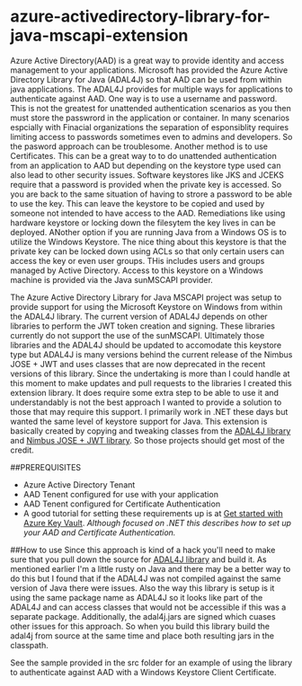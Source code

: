 # azure-activedirectory-library-for-java-mscapi-extension


Azure Active Directory(AAD) is a great way to provide identity and access management to your applications.  Microsoft has provided the Azure Active Directory Library for Java (ADAL4J) so that AAD can be used from within java applications.  The ADAL4J provides for multiple ways for applications to authenticate against AAD.  One way is to use a username and password.  This is not the greatest for unattended authentication scenarios as you then must store the passwrord in the application or container. In many scenarios espcially with Finacial organizations the separation of esponsiblity requires limiting access to passwords sometimes even to admins and developers.  So the pasword approach can be troublesome. Another method is to use Certificates.  This can be a great way to to do unattended authentication from an application to AAD but depending on the keystore type used can also lead to other security issues.  Software keystores like JKS and JCEKS require that a password is provided when the private key is accessed.  So you are back to the same situation of having to strore a password to be able to use the key.  This can leave the keystore to be copied and used by someone not intended to have access to the AAD.  Remediations like using hardware keystore or locking down the filesytem the key lives in can be deployed.  ANother option if you are running Java from a Windows OS is to utilize the Windows Keystore.  The nice thing about this keystore is that the private key can be locked down using ACLs so that only certain users can access the key or even user groups.  THis includes users and groups managed by Active Directory.  Access to this keystore on a Windows machine is provided via the Java sunMSCAPI provider. 

The Azure Active Directory Library for Java MSCAPI project was setup to provide support for using the Microsoft Keystore on Windows from within the ADAL4J library.  The current version of ADAL4J depends on other libraries to perform the JWT token creation and signing.  These libraries currently do not support the use of the sunMSCAPI.  Ultimately those libraries and the ADAL4J should be updated to accomodate this keystore type but ADAL4J is many versions behind the current release of the Nimbus JOSE + JWT and uses classes that are now deprecated in the recent versions of this library.  Since the undertaking is more than I could handle at this moment to make updates and pull requests to the libraries I created this extension library.  It does require some extra step to be able to use it and understandably is not the best approach I wanted to provide a solution to those that may require this support. I primarily work in .NET these days but wanted the same level of keystore support for Java. This extension is basically created by copying and tweaking classes from the [ADAL4J library](https://github.com/AzureAD/azure-activedirectory-library-for-java) and [Nimbus JOSE + JWT library](http://connect2id.com/products/nimbus-jose-jwt).  So those projects should get most of the credit.

##PREREQUISITES
* Azure Active Directory Tenant
* AAD Tenent configured for use with your application
* AAD Tenent configured for Certificate Authentication
* A good tutorial for setting these requirements up is at [Get started with Azure Key Vault](https://azure.microsoft.com/en-us/documentation/articles/key-vault-use-from-web-application/#authenticate-with-a-certificate-instead-of-a-client-secret). *Although focused on .NET this describes how to set up your AAD and Certificate Authentication.*

##How to use
Since this approach is kind of a hack you'll need to make sure that you pull down the source for [ADAL4J library](https://github.com/AzureAD/azure-activedirectory-library-for-java) and build it.  As mentioned earlier I'm a little rusty on Java and there may be a better way to do this but I found that if the ADAL4J was not compiled against the same version of Java there were issues. Also the way this library is setup is it using the same package name as ADAL4J so it looks like part of the ADAL4J and can access classes that would not be accessible if this was a separate package.  Additionally, the adal4j.jars are signed which cuases other issues for this approach.  So when you build this library build the adal4j from source at the same time and place both resulting jars in the classpath.

See the sample provided in the src folder for an example of using the library to authenticate against AAD with a Windows Keystore Client Certificate.


